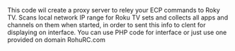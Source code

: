 This code wil create a proxy server to reley your ECP commands to Roky TV.
Scans local network IP range for Roku TV sets and collects all apps and channels on 
them when started, in order to sent this info to clent for displaying on interface.
You can use PHP code for interface or just use one provided on domain RohuRC.com
